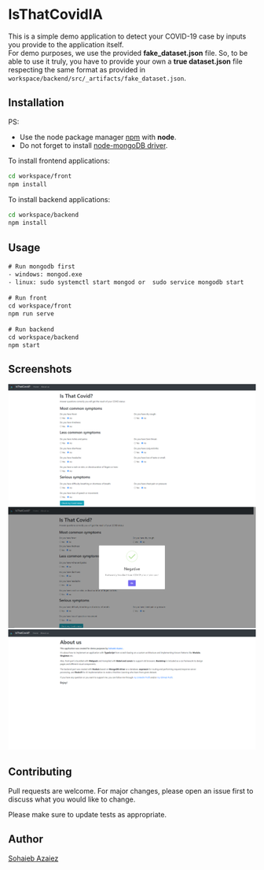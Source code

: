 # IsThatCovidIA

This is a simple demo application to detect your COVID-19 case by inputs you provide to the application itself.<br />
For demo purposes, we use the provided **fake_dataset.json** file. 
So, to be able to use it truly, you have to provide your own a **true dataset.json** file respecting the same format as provided in `workspace/backend/src/_artifacts/fake_dataset.json`. 

## Installation

PS: 
- Use the node package manager [npm](https://nodejs.org/en/download/) with **node**.
- Do not forget to install [node-mongoDB driver](https://mongodb.github.io/node-mongodb-native/). 


To install frontend applications:

```bash
cd workspace/front
npm install
```

To install backend applications:

```bash
cd workspace/backend
npm install
```
## Usage

```
# Run mongodb first
- windows: mongod.exe
- linux: sudo systemctl start mongod or  sudo service mongodb start

# Run front
cd workspace/front
npm run serve

# Run backend
cd workspace/backend
npm start
```

## Screenshots

![Home Page](screenshots/1.PNG?raw=true "Title")
![Home Page Get Result](screenshots/2.PNG?raw=true "Title")
![About Us Page](screenshots/3.PNG?raw=true "Title")

## Contributing
Pull requests are welcome. For major changes, please open an issue first to discuss what you would like to change.

Please make sure to update tests as appropriate.

## Author

[Sohaieb Azaiez](https://www.linkedin.com/in/azsoh/)
